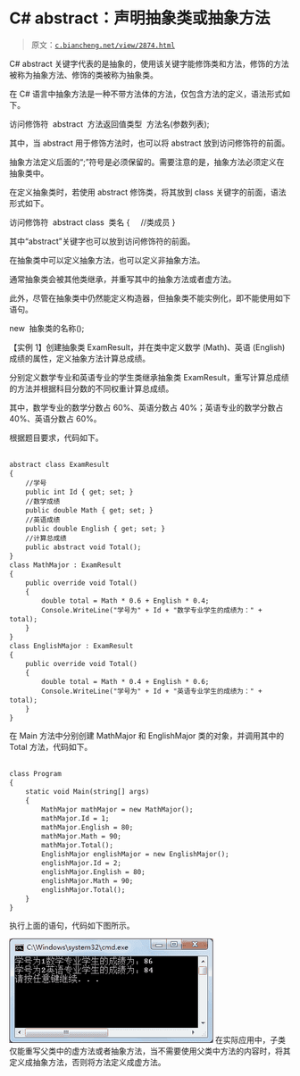 # C# abstract：声明抽象类或抽象方法

> 原文：[`c.biancheng.net/view/2874.html`](http://c.biancheng.net/view/2874.html)

C# abstract 关键字代表的是抽象的，使用该关键字能修饰类和方法，修饰的方法被称为抽象方法、修饰的类被称为抽象类。

在 C# 语言中抽象方法是一种不带方法体的方法，仅包含方法的定义，语法形式如下。

访问修饰符  abstract  方法返回值类型  方法名(参数列表);

其中，当 abstract 用于修饰方法时，也可以将 abstract 放到访问修饰符的前面。

抽象方法定义后面的“;”符号是必须保留的。需要注意的是，抽象方法必须定义在抽象类中。

在定义抽象类时，若使用 abstract 修饰类，将其放到 class 关键字的前面，语法形式如下。

访问修饰符  abstract class  类名
{
    //类成员
}

其中“abstract”关键字也可以放到访问修饰符的前面。

在抽象类中可以定义抽象方法，也可以定义非抽象方法。

通常抽象类会被其他类继承，并重写其中的抽象方法或者虚方法。

此外，尽管在抽象类中仍然能定义构造器，但抽象类不能实例化，即不能使用如下语句。

new  抽象类的名称();

【实例 1】创建抽象类 ExamResult，并在类中定义数学 (Math)、英语 (English) 成绩的属性，定义抽象方法计算总成绩。

分别定义数学专业和英语专业的学生类继承抽象类 ExamResult，重写计算总成绩的方法并根据科目分数的不同权重计算总成绩。

其中，数学专业的数学分数占 60%、英语分数占 40%；英语专业的数学分数占 40%、英语分数占 60%。

根据题目要求，代码如下。

```

abstract class ExamResult
{
    //学号
    public int Id { get; set; }
    //数学成绩
    public double Math { get; set; }
    //英语成绩
    public double English { get; set; }
    //计算总成绩
    public abstract void Total();
}
class MathMajor : ExamResult
{
    public override void Total()
    {
        double total = Math * 0.6 + English * 0.4;
        Console.WriteLine("学号为" + Id + "数学专业学生的成绩为：" + total);
    }
}
class EnglishMajor : ExamResult
{
    public override void Total()
    {
        double total = Math * 0.4 + English * 0.6;
        Console.WriteLine("学号为" + Id + "英语专业学生的成绩为：" + total);
    }
}
```

在 Main 方法中分别创建 MathMajor 和 EnglishMajor 类的对象，并调用其中的 Total 方法，代码如下。

```

class Program
{
    static void Main(string[] args)
    {
        MathMajor mathMajor = new MathMajor();
        mathMajor.Id = 1;
        mathMajor.English = 80;
        mathMajor.Math = 90;
        mathMajor.Total();
        EnglishMajor englishMajor = new EnglishMajor();
        englishMajor.Id = 2;
        englishMajor.English = 80;
        englishMajor.Math = 90;
        englishMajor.Total();
    }
}
```

执行上面的语句，代码如下图所示。

![抽象类和抽象方法](img/4141d9af48ef0beba03521796f5fae02.png)
在实际应用中，子类仅能重写父类中的虚方法或者抽象方法，当不需要使用父类中方法的内容时，将其定义成抽象方法，否则将方法定义成虚方法。